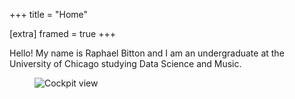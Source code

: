 +++
title = "Home"

[extra] 
framed = true
+++

Hello! My name is Raphael Bitton and I am an undergraduate at the University of Chicago studying Data Science and Music.

<figure>
  <img src="/images/HEADSHOT-FINAL.png" alt="Cockpit view">
</figure>

